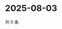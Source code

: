 # 2025-08-03

共 0 条

<!-- BEGIN ZHIHUQUESTIONS -->
<!-- 最后更新时间 Sun Aug 03 2025 20:21:47 GMT+0800 (China Standard Time) -->

<!-- END ZHIHUQUESTIONS -->
